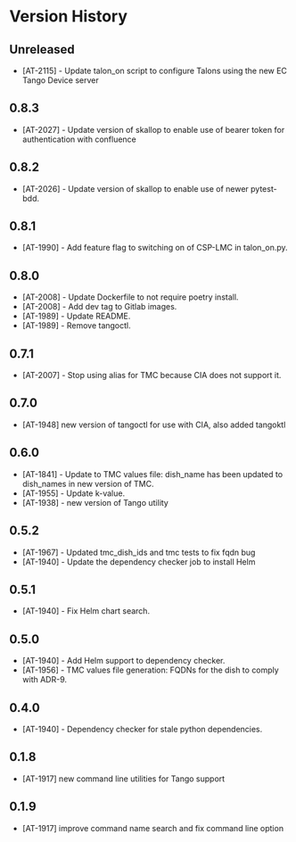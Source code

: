 # Version History

## Unreleased

* [AT-2115] - Update talon_on script to configure Talons using the new EC Tango Device server

## 0.8.3

* [AT-2027] - Update version of skallop to enable use of bearer token for authentication with confluence

## 0.8.2

* [AT-2026] - Update version of skallop to enable use of newer pytest-bdd.

## 0.8.1

* [AT-1990] - Add feature flag to switching on of CSP-LMC in talon_on.py.

## 0.8.0

* [AT-2008] - Update Dockerfile to not require poetry install.
* [AT-2008] - Add dev tag to Gitlab images.
* [AT-1989] - Update README.
* [AT-1989] - Remove tangoctl.

## 0.7.1

* [AT-2007] - Stop using alias for TMC because CIA does not support it.

## 0.7.0

* [AT-1948] new version of tangoctl for use with CIA, also added tangoktl

## 0.6.0

* [AT-1841] - Update to TMC values file: dish_name has been updated to dish_names in new version of TMC.
* [AT-1955] - Update k-value.
* [AT-1938] - new version of Tango utility

## 0.5.2

* [AT-1967] - Updated tmc_dish_ids and tmc tests to fix fqdn bug
* [AT-1940] - Update the dependency checker job to install Helm

## 0.5.1

* [AT-1940] - Fix Helm chart search.

## 0.5.0

* [AT-1940] - Add Helm support to dependency checker.
* [AT-1956] - TMC values file generation: FQDNs for the dish to comply with ADR-9.

## 0.4.0

* [AT-1940] - Dependency checker for stale python dependencies.

## 0.1.8

* [AT-1917] new command line utilities for Tango support

## 0.1.9

* [AT-1917] improve command name search and fix command line option

